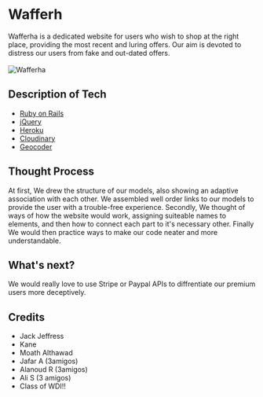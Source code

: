 # Wafferh
Wafferha is a dedicated website for users who wish to shop at the right place, providing the most recent and luring offers. Our aim is devoted to distress our users from fake and out-dated offers.
<br/>
<br/>
![Wafferha](https://i.ibb.co/TLdb34L/Wafferha.png)

## Description of Tech
- [Ruby on Rails](https://guides.rubyonrails.org/getting_started.html)
- [jQuery](https://code.jquery.com/)
- [Heroku](https://dashboard.heroku.com/apps)
- [Cloudinary](https://cloudinary.com/)
- [Geocoder](https://developer.here.com/signup/geocoding?cid=Geocoding-Google-MM-T4-Dev-Generic-E&utm_source=Google&utm_medium=ppc&utm_campaign=Dev_PaidSearch_DevPortal_AlwaysOn)

## Thought Process
At first, We drew the structure of our models, also showing an adaptive association with each other. We assembled well order links to our models to provide the user with a trouble-free experience. Secondly, We thought of ways of how the website would work, assigning suiteable names to elements, and then how to connect each part to it's necessary other. Finally We would then practice ways to make our code neater and more understandable.

## What's next?
We would really love to use Stripe or Paypal APIs to diffrentiate our premium users more deceptively. 

## Credits
- Jack Jeffress
- Kane
- Moath Althawad
- Jafar A (3amigos)
- Alanoud R (3amigos)
- Ali S (3 amigos)
- Class of WDI!!
